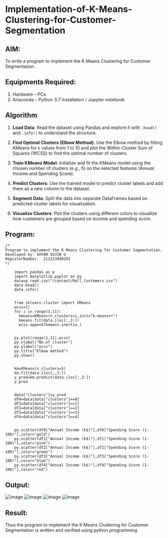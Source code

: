 # Implementation-of-K-Means-Clustering-for-Customer-Segmentation

## AIM:
To write a program to implement the K Means Clustering for Customer Segmentation.

## Equipments Required:
1. Hardware – PCs
2. Anaconda – Python 3.7 Installation / Jupyter notebook

## Algorithm


1. **Load Data**: Read the dataset using Pandas and explore it with `.head()` and `.info()` to understand the structure.

2. **Find Optimal Clusters (Elbow Method)**: Use the Elbow method by fitting KMeans for `k` values from 1 to 10 and plot the Within-Cluster Sum of Squares (WCSS) to find the optimal number of clusters.

3. **Train KMeans Model**: Initialize and fit the KMeans model using the chosen number of clusters (e.g., 5) on the selected features (Annual Income and Spending Score).

4. **Predict Clusters**: Use the trained model to predict cluster labels and add them as a new column to the dataset.

5. **Segment Data**: Split the data into separate DataFrames based on predicted cluster labels for visualization.

6. **Visualize Clusters**: Plot the clusters using different colors to visualize how customers are grouped based on income and spending score.


## Program:
```
/*
Program to implement the K Means Clustering for Customer Segmentation.
Developed by: SHYAM SUJIN U
RegisterNumber:  212223040201
*/
```

        import pandas as p
        import matplotlib.pyplot as py
        data=p.read_csv("/content/Mall_Customers.csv")
        data.head()
        data.info()
        
        
        from sklearn.cluster import KMeans
        wcss=[]
        for i in range(1,11):
          kmeans=KMeans(n_clusters=i,init="k-means++")
          kmeans.fit(data.iloc[:,3:])
          wcss.append(kmeans.inertia_)
        
        
        py.plot(range(1,11),wcss)
        py.xlabel("No.of cluster")
        py.ylabel("wcss")
        py.title("Elbow method")
        py.show()
        
        
        km=KMeans(n_clusters=5)
        km.fit(data.iloc[:,3:])
        y_pred=km.predict(data.iloc[:,3:])
        y_pred
        
        
        data["clusters"]=y_pred
        df0=data[data["clusters"]==0]
        df1=data[data["clusters"]==1]
        df2=data[data["clusters"]==2]
        df3=data[data["clusters"]==3]
        df4=data[data["clusters"]==4]
        
        
        py.scatter(df0["Annual Income (k$)"],df0["Spending Score (1-100)"],color="gold")
        py.scatter(df1["Annual Income (k$)"],df1["Spending Score (1-100)"],color="pink")
        py.scatter(df2["Annual Income (k$)"],df2["Spending Score (1-100)"],color="green")
        py.scatter(df3["Annual Income (k$)"],df3["Spending Score (1-100)"],color="blue")
        py.scatter(df4["Annual Income (k$)"],df4["Spending Score (1-100)"],color="red")


## Output:

![image](https://github.com/user-attachments/assets/3fd07536-a6ec-40cf-8516-0ba68fd6469e)
![image](https://github.com/user-attachments/assets/188aaa65-4792-4cf9-bc22-cf8b182718ab)
![image](https://github.com/user-attachments/assets/a77c0a68-d682-430d-9a88-5ccbbabeb72b)
![image](https://github.com/user-attachments/assets/46d89198-becd-4157-919d-744c04c9fcf4)



## Result:
Thus the program to implement the K Means Clustering for Customer Segmentation is written and verified using python programming.
